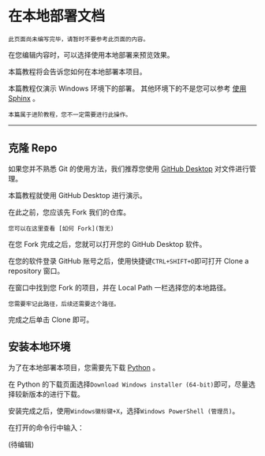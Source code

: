 # 在本地部署文档

````{warning}
此页面尚未编写完毕，请暂时不要参考此页面的内容。
````
在您编辑内容时，可以选择使用本地部署来预览效果。<br>

本篇教程将会告诉您如何在本地部署本项目。

本篇教程仅演示 Windows 环境下的部署。
其他环境下的不是您可以参考 [使用 Sphinx](https://www.sphinx-doc.org/zh_CN/master/usage/index.html) 。


````{note}
本篇属于进阶教程，您不一定需要进行此操作。
````
***
## 克隆 Repo

如果您并不熟悉 Git 的使用方法，我们推荐您使用 [GitHub Desktop](https://desktop.github.com/) 对文件进行管理。

本篇教程就使用 GitHub Desktop 进行演示。<br>

在此之前，您应该先 Fork 我们的仓库。

````{seealso}
您可以在这里查看 [如何 Fork](暂无)
````

在您 Fork 完成之后，您就可以打开您的 GitHub Desktop 软件。  

在您的软件登录 GitHub 账号之后，使用快捷键```CTRL+SHIFT+O```即可打开 Clone a repository 窗口。

在窗口中找到您 Fork 的项目，并在 Local Path 一栏选择您的本地路径。
````{note}
您需要牢记此路径，后续还需要这个路径。
````

完成之后单击 Clone 即可。

## 安装本地环境

为了在本地部署本项目，您需要先下载 [Python](https://www.python.org/downloads/windows/) 。

在 Python 的下载页面选择```Download Windows installer (64-bit)```即可，尽量选择较新版本的进行下载。

安装完成之后，使用```Windows徽标键+X```，选择```Windows PowerShell (管理员)```。

在打开的命令行中输入：

(待编辑)